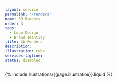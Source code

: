 ```yaml
---
layout: service
permalink: "/renders"
name: 3D Renders
order: 3
tags:
  - Logo Design
  - Brand Identity
title: 3D Renders
description:
illustration: cube
services-tagline:
status: disabled
---
```


<!-- Hero illustration -->

{% include illustrations/{{page.illustration}}.liquid %}
